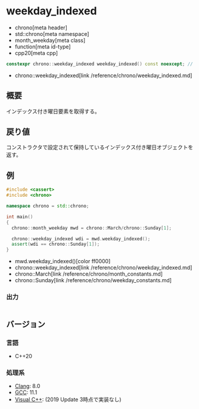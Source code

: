 # weekday_indexed
* chrono[meta header]
* std::chrono[meta namespace]
* month_weekday[meta class]
* function[meta id-type]
* cpp20[meta cpp]

```cpp
constexpr chrono::weekday_indexed weekday_indexed() const noexcept; // (1) C++20
```
* chrono::weekday_indexed[link /reference/chrono/weekday_indexed.md]

## 概要
インデックス付き曜日要素を取得する。


## 戻り値
コンストラクタで設定されて保持しているインデックス付き曜日オブジェクトを返す。


## 例
```cpp example
#include <cassert>
#include <chrono>

namespace chrono = std::chrono;

int main()
{
  chrono::month_weekday mwd = chrono::March/chrono::Sunday[1];

  chrono::weekday_indexed wdi = mwd.weekday_indexed();
  assert(wdi == chrono::Sunday[1]);
}
```
* mwd.weekday_indexed()[color ff0000]
* chrono::weekday_indexed[link /reference/chrono/weekday_indexed.md]
* chrono::March[link /reference/chrono/month_constants.md]
* chrono::Sunday[link /reference/chrono/weekday_constants.md]

### 出力
```
```

## バージョン
### 言語
- C++20

### 処理系
- [Clang](/implementation.md#clang): 8.0
- [GCC](/implementation.md#gcc): 11.1
- [Visual C++](/implementation.md#visual_cpp): (2019 Update 3時点で実装なし)
